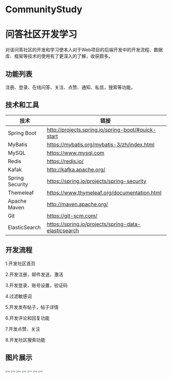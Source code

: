# CommunityStudy
# 问答社区开发学习

对该问答社区的开发和学习使本人对于Web项目的后端开发中的开发流程、数据库、框架等技术的使用有了更深入的了解，收获颇多。

## 功能列表

注册、登录、在线问答、关注、点赞、通知、私信，搜索等功能。

## 技术和工具

| 技术            | 链接                                                 |
| --------------- | ---------------------------------------------------- |
| Spring Boot     | http://projects.spring.io/spring-boot/#quick-start   |
| MyBatis         | https://mybatis.org/mybatis-3/zh/index.html          |
| MySQL           | https://www.mysql.com                                |
| Redis           | https://redis.io/                                    |
| Kafak           | http://kafka.apache.org/                             |
| Spring Security | https://spring.io/projects/spring-security           |
| Themeleaf       | https://www.thymeleaf.org/documentation.html         |
| Apache Maven    | http://maven.apache.org/                             |
| Git             | https://git-scm.com/                                 |
| ElasticSearch   | https://spring.io/projects/spring-data-elasticsearch |

## 开发流程

1.开发社区首页

2.开发注册，邮件发送，激活

3.开发登录，账号设置，验证码

4.过滤敏感词

5.开发发布帖子，帖子详情

6.开发评论和回复功能

7.开发点赞、关注

8.开发社区搜索功能

## 图片展示
<img src="https://img2020.cnblogs.com/blog/1961891/202008/1961891-20200805212303666-1671997354.png" alt="img" style="zoom:33%;" />

<img src="https://img2020.cnblogs.com/blog/1961891/202008/1961891-20200805212340145-1536135511.png" alt="img" style="zoom:33%;" />

<img src="https://img2020.cnblogs.com/blog/1961891/202008/1961891-20200805212351112-1748860873.png" alt="img" style="zoom:33%;" />

<img src="https://img2020.cnblogs.com/blog/1961891/202008/1961891-20200805212702809-1276249215.png" alt="img" style="zoom:33%;" />

<img src="https://img2020.cnblogs.com/blog/1961891/202008/1961891-20200805212530556-1057742819.png" alt="img" style="zoom:33%;" />

<img src="https://img2020.cnblogs.com/blog/1961891/202008/1961891-20200805212604383-896557357.png" alt="img" style="zoom:33%;" />

<img src="https://img2020.cnblogs.com/blog/1961891/202008/1961891-20200805212635377-1298786389.png" alt="img" style="zoom:33%;" />



